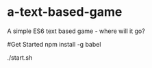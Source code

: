 # a-text-based-game
A simple ES6 text based game - where will it go?

#Get Started
npm install -g babel

./start.sh
